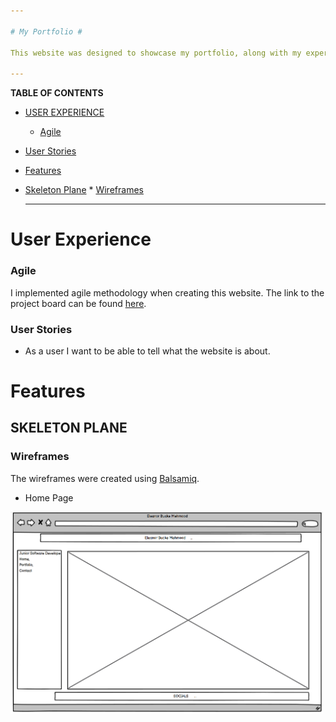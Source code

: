 ```yaml
---

# My Portfolio #

This website was designed to showcase my portfolio, along with my experience.

---
```


**TABLE OF CONTENTS**
* [USER EXPERIENCE](#user-experience)
     * [Agile](#agile)
* [User Stories](#user-stories)
* [Features](#features)
* [Skeleton Plane](#skeleton-plane)
        * [Wireframes](#wireframes)
  
  ---

# User Experience

### Agile

I implemented agile methodology when creating this website. The link to the project board can be found [here](https://github.com/users/eleanorbucke21/projects/11).

### User Stories
* As a user I want to be able to tell what the website is about.
# Features 
## **SKELETON PLANE**
### **Wireframes**
The wireframes were created using [Balsamiq]([https://www.lucidchart.com/pages/templates/wireframe](https://balsamiq.com/wireframes/?gad=1&gclid=CjwKCAjwrranBhAEEiwAzbhNtZYfMOAiPj5cWhL0BQigVYN63_A7gFfis3aV6OcacliL5httuRHIdxoCxk0QAvD_BwE)https://balsamiq.com/wireframes/?gad=1&gclid=CjwKCAjwrranBhAEEiwAzbhNtZYfMOAiPj5cWhL0BQigVYN63_A7gFfis3aV6OcacliL5httuRHIdxoCxk0QAvD_BwE).

* Home Page
<img src="markdown/index.png" width="500">